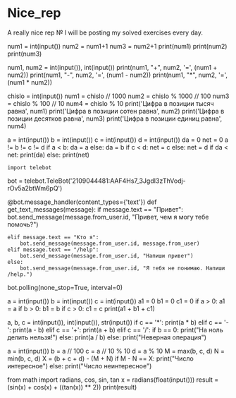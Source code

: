 # Nice_rep
A really nice rep
№ I will be posting my solved exercises every day.

num1 = int(input())
num2 = num1+1
num3 = num2+1
print(num1)
print(num2)
print(num3)



num1, num2 = int(input()), int(input())
print(num1, "+", num2, '=', (num1 + num2))
print(num1, "-", num2, '=', (num1 - num2))
print(num1, "*", num2, '=', (num1 * num2))



chislo = int(input())
num1 = chislo // 1000
num2 = chislo % 1000 // 100
num3 = chislo % 100 // 10
num4 = chislo % 10
print('Цифра в позиции тысяч равна', num1)
print('Цифра в позиции сотен равна', num2)
print('Цифра в позиции десятков равна', num3)
print('Цифра в позиции единиц равна', num4)


a = int(input())
b = int(input())
c = int(input())
d = int(input())
da = 0
net = 0
a != b != c != d
if a < b:
    da = a
else:
    da = b
if c < d:
    net = c
else: 
    net = d
if da < net:
    print(da)
else:
    print(net)
    
    
    import telebot

bot = telebot.TeleBot('2109044481:AAF4Hs7_3JgdI3zThVodj-rOv5a2btWm6pQ')




@bot.message_handler(content_types={'text'})
def get_text_messages(message):
    if message.text == "Привет":
        bot.send_message(message.from_user.id, "Привет, чем я могу тебе помочь?")

    elif message.text == "Кто я":
        bot.send_message(message.from_user.id, message.from_user)
    elif message.text == "/help":
        bot.send_message(message.from_user.id, "Напиши привет")
    else:
        bot.send_message(message.from_user.id, "Я тебя не понимаю. Напиши /help.")


bot.polling(none_stop=True, interval=0)

a = int(input())
b = int(input())
c = int(input())
a1 = 0
b1 = 0
c1 = 0
if a > 0:
    a1 = a
if b > 0:
    b1 = b
if c > 0:
    c1 = c
print(a1 + b1 + c1)    



a, b, c = int(input()), int(input()), str(input())
if c == '*':
    print(a * b)
elif c == '-':
    print(a - b)
elif c == '+':
    print(a + b)
elif c == '/':
    if b == 0:
        print("На ноль делить нельзя!")
    else:
        print(a / b)
else:
    print("Неверная операция")
    
    
    
a = int(input())
b = a // 100
c = a // 10 % 10
d = a % 10
M = max(b, c, d)
N = min(b, c, d)
X = (b + c + d) - (M + N)
if M - N == X:
    print("Число интересное")
else:
    print("Число неинтересное")


from math import radians, cos, sin, tan
x = radians(float(input()))
result = (sin(x) + cos(x) + ((tan(x)) ** 2))
print(result)
